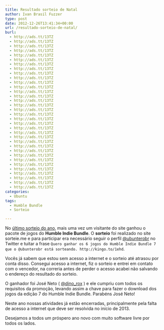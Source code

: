 ```yaml
---
title: Resultado sorteio de Natal
author: Ivan Brasil Fuzzer
type: post
date: 2012-12-26T13:41:34+00:00
url: /resultado-sorteio-de-natal/
burl:
  - http://ads.tt/13TZ
  - http://ads.tt/13TZ
  - http://ads.tt/13TZ
  - http://ads.tt/13TZ
  - http://ads.tt/13TZ
  - http://ads.tt/13TZ
  - http://ads.tt/13TZ
  - http://ads.tt/13TZ
  - http://ads.tt/13TZ
  - http://ads.tt/13TZ
  - http://ads.tt/13TZ
  - http://ads.tt/13TZ
  - http://ads.tt/13TZ
  - http://ads.tt/13TZ
  - http://ads.tt/13TZ
  - http://ads.tt/13TZ
  - http://ads.tt/13TZ
  - http://ads.tt/13TZ
  - http://ads.tt/13TZ
  - http://ads.tt/13TZ
  - http://ads.tt/13TZ
  - http://ads.tt/13TZ
  - http://ads.tt/13TZ
  - http://ads.tt/13TZ
  - http://ads.tt/13TZ
  - http://ads.tt/13TZ
  - http://ads.tt/13TZ
  - http://ads.tt/13TZ
  - http://ads.tt/13TZ
  - http://ads.tt/13TZ
  - http://ads.tt/13TZ
  - http://ads.tt/13TZ
  - http://ads.tt/13TZ
  - http://ads.tt/13TZ
categories:
  - Ubuntu
tags:
  - Humble Bundle
  - Sorteio

---
```

No [último sorteio do ano][1], mais uma vez um visitante do site ganhou o pacote de jogos do **Humble Indie Bundle**. O **sorteio** foi realizado no site sorteie.me e para participar era necessário seguir o perfil <a href="http://twitter.com/ubunterobr" target="_blank" rel="nofoolow">@ubunterobr</a> no Twitter e tuitar a frase `Quero ganhar os 6 jogos do Humble Indie Bundle 7 que o @ubunterobr está sorteando. http://kingo.to/1ehd`.

Vocês já sabem que estou sem acesso a internet e o sorteio até atrasou por conta disso. Consegui acesso a internet, fiz o sorteio e entrei em contato com o vencedor, na correria antes de perder o acesso acabei não salvando o endereço do resultado do sorteio.

O ganhador foi José Neto ( <a href="http://twitter.com/dino_rox" target="_blank" rel="nofoolow">@dino_rox</a> ) e ele cumpriu com todos os requisitos da promoção, levando assim a chave para fazer o download dos jogos da edição 7 do Humble Indie Bundle. Parabéns José Neto!

Neste ano nossas atividades já estão encerradas, principalmente pela falta de acesso a internet que deve ser resolvida no início de 2013.

Desejamos a todos um próspero ano novo com muito software livre por todos os lados.

 [1]: http://www.ubuntero.com.br/2012/12/sorteio-de-natal/